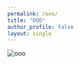 ```yaml
---
permalink: /ooo/
title: "OOO"
author_profile: false
layout: single
---
```


![ooo](https://media.giphy.com/media/lPuW5AlR9AeWzSsIqi/giphy.gif)

